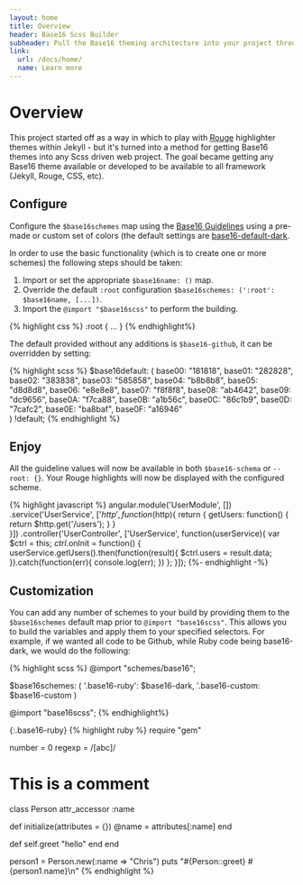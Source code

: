 ```yaml
---
layout: home
title: Overview
header: Base16 Scss Builder
subheader: Pull the Base16 theming architecture into your project through a set of Scss or Css variables.
link:
  url: /docs/home/
  name: Learn more
---
```


# Overview

This project started off as a way in which to play with [Rouge](http://rouge.jneen.net/) highlighter themes within Jekyll - but it's turned into a method for getting Base16 themes into any Scss driven web project.   The goal became getting any Base16 theme available or developed to be available to all framework (Jekyll, Rouge, CSS, etc).  

## Configure

Configure the `$base16schemes` map using the [Base16 Guidelines](https://github.com/chriskempson/base16/blob/master/styling.md) using a pre-made or custom set of colors (the default settings are [base16-default-dark](https://github.com/chriskempson/base16-default-schemes/blob/master/default-dark.yaml).

In order to use the basic functionality (which is to create one or more schemes) the following steps should be taken:

1. Import or set the appropriate `$base16name: ()` map.
2. Override the default `:root` configuration `$base16schemes: (':root': $base16name, [...])`.
3. Import the `@import "$base16scss"` to perform the building.

{% highlight css %}
:root {
  ...
}
{% endhighlight%}

The default provided without any additions is `$base16-github`, it can be overridden by setting:

{% highlight scss %}
$base16default: ( 
	base00: "181818",
	base01: "282828",
	base02: "383838",
	base03: "585858",
	base04: "b8b8b8",
	base05: "d8d8d8",
	base06: "e8e8e8",
	base07: "f8f8f8",
	base08: "ab4642",
	base09: "dc9656",
	base0A: "f7ca88",
	base0B: "a1b56c",
	base0C: "86c1b9",
	base0D: "7cafc2",
	base0E: "ba8baf",
	base0F: "a16946"	
) !default;
{% endhighlight %}

## Enjoy

All the guideline values will now be available in both `$base16-schema` or `--root: {}`.  Your Rouge highlights will now be displayed with the configured scheme.

{% highlight javascript %}
angular.module('UserModule', [])
  .service('UserService', ['$http', function($http){
    return {
      getUsers: function() {
        return $http.get('/users');
      }
    }    
  }])
  .controller('UserController', ['UserService', function(userService){
    var $ctrl = this;
    $ctrl.$onInit = function() {
      userService.getUsers().then(function(result){
        $ctrl.users = result.data;
      }).catch(function(err){
        console.log(err);
      })
    };
  }]);
{%- endhighlight -%}

## Customization

You can add any number of schemes to your build by providing them to the `$base16schemes` default map prior to `@import "base16scss"`.  This allows you to build the variables and apply them to your specified selectors.  For example, if we wanted all code to be Github, while Ruby code being base16-dark, we would do the following:

{% highlight scss %}
@import "schemes/base16";

$base16schemes: (
  '.base16-ruby': $base16-dark,
  '.base16-custom: $base16-custom
)

@import "base16scss";
{% endhighlight%}

{:.base16-ruby}
{% highlight ruby %} 
require "gem"

number = 0
regexp = /[abc]/

# This is a comment
class Person
  attr_accessor :name
  
  def initialize(attributes = {})
    @name = attributes[:name]
  end
  
  def self.greet
    "hello"
  end
end

person1 = Person.new(:name => "Chris")
puts "#{Person::greet} #{person1.name}\n"
{% endhighlight %}
